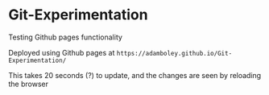 # Git-Experimentation
Testing Github pages functionality

Deployed using Github pages at `https://adamboley.github.io/Git-Experimentation/`

This takes 20 seconds (?) to update, and the changes are seen by reloading the browser
